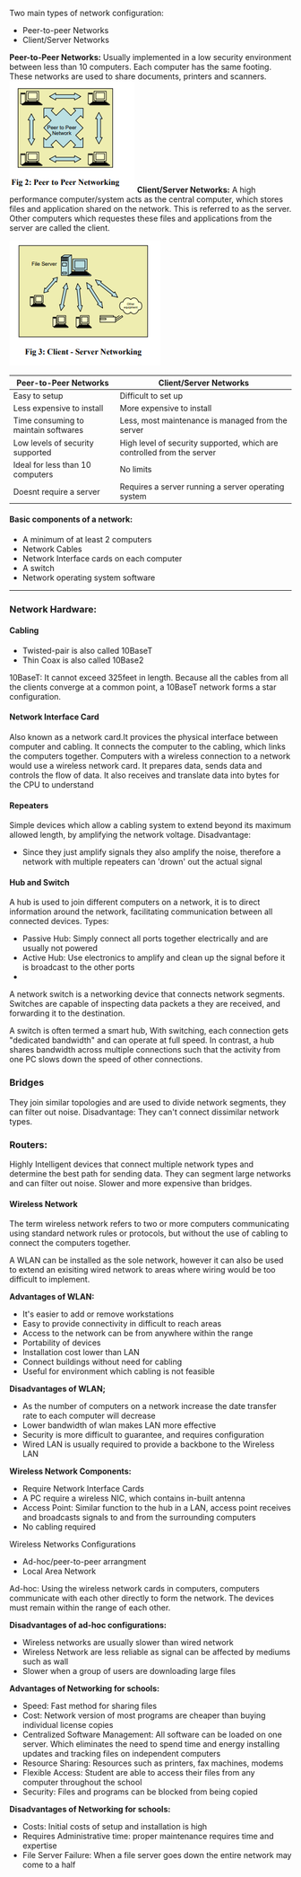Two main types of network configuration:
- Peer-to-peer Networks
- Client/Server Networks

**Peer-to-Peer Networks:** Usually implemented in a low security environment between less than 10 computers. Each computer has the same footing. These networks are used to share documents, printers and scanners.
![](images/Pasted%20image%2020230508041703.png)
**Client/Server Networks:** A high performance computer/system acts as the central computer, which stores files and application shared on the network. This is referred to as the server. Other computers which requestes these files and applications from the server are called the client.

![](images/Pasted%20image%2020230508042009.png)

Peer-to-Peer Networks | Client/Server Networks
--- | ---
Easy to setup | Difficult to set up
Less expensive to install | More expensive to install
Time consuming to maintain softwares | Less, most maintenance is managed from the server
Low levels of security supported | High level of security supported, which are controlled from the server
Ideal for less than 10 computers | No limits
Doesnt require a server | Requires a server running a server operating system


#### Basic components of a network:
- A minimum of at least 2 computers
- Network Cables
- Network Interface cards on each computer
- A switch
- Network operating system software

---
### Network Hardware:
#### Cabling
- Twisted-pair is also called 10BaseT
- Thin Coax is also called 10Base2

10BaseT: It cannot exceed 325feet in length. Because all the cables from all the clients converge at a common point, a 10BaseT network forms a star configuration.

#### Network Interface Card
Also known as a network card.It provices the physical interface between computer and cabling. It connects the computer to the cabling, which links the computers together. Computers with a wireless connection to a network would use a wireless network card. It prepares data, sends data and controls the flow of data. It also receives and translate data into bytes for the CPU to understand

#### Repeaters
Simple devices which allow a cabling system to extend beyond its maximum allowed length, by amplifying the network  voltage.
Disadvantage:
- Since they just amplify signals they also amplify the noise, therefore a network with multiple repeaters can 'drown' out the actual signal
#### Hub and Switch
A hub is used to join different computers on a network, it is to direct information around the network, facilitating communication between all connected devices. 
Types:
- Passive Hub: Simply connect all ports together electrically and are usually not powered
- Active Hub: Use electronics to amplify and clean up the signal before it is broadcast to the other ports
-
A network switch is a networking device that connects network segments.
Switches are capable of inspecting data packets a they are received, and forwarding it to the destination.

A switch is often termed a smart hub, With switching, each connection gets "dedicated bandwidth" and can operate at full speed. In contrast, a hub shares bandwidth across multiple connections such that the activity from one PC slows down the speed of other connections.

### Bridges
They join similar topologies and are used to divide network segments, they can filter out noise.
Disadvantage:
They can't connect dissimilar network types.

### Routers:
Highly Intelligent devices that connect multiple network types and determine the best path for sending data.
They can segment large networks and can filter out noise.
Slower and more expensive than bridges.


#### Wireless Network
The term wireless network refers to two or more computers communicating using standard network rules or protocols, but without the use of cabling to connect the computers together.

A WLAN can be installed as the sole network, however it can also be used to extend an exisiting wired network to areas where wiring would be too difficult to implement. 

**Advantages of WLAN:**
- It's easier to add or remove workstations
- Easy to provide connectivity in difficult to reach areas
- Access to the network can be from anywhere within the range
- Portability of devices
- Installation cost lower than LAN
- Connect buildings without need for cabling
- Useful for environment which cabling is not feasible


**Disadvantages of WLAN;**
- As the number of computers on a network increase the date transfer rate to each computer will decrease
- Lower bandwidth of wlan makes LAN more effective
- Security is more difficult to guarantee, and requires configuration
- Wired LAN is usually required to provide a backbone to the Wireless LAN

**Wireless Network Components:**
- Require Network Interface Cards
- A PC require a wireless NIC, which contains in-built antenna
- Access Point: Similar function to the hub in a LAN, access point receives and broadcasts signals to and from the surrounding computers
- No cabling required

Wireless Networks Configurations
- Ad-hoc/peer-to-peer arrangment
- Local Area Network

Ad-hoc: Using the wireless network cards in computers, computers communicate with each other directly to form the network. The devices must remain within the range of each other.


**Disadvantages of ad-hoc configurations:**
- Wireless networks are usually slower than wired network
- Wireless Network are less reliable as signal can be affected by mediums such as wall
- Slower when a group of users are downloading large files

**Advantages of Networking for schools:**
- Speed: Fast method for sharing files
- Cost: Network version of most programs are cheaper than buying individual license copies
- Centralized Software Management: All software can be loaded on one server. Which eliminates the need to spend time and energy installing updates and tracking files on independent computers
- Resource Sharing: Resources such as printers, fax machines, modems
- Flexible Access: Student are able to access their files from any computer throughout the school
- Security: Files and programs can be blocked from being copied

**Disadvantages of Networking for schools:**
- Costs: Initial costs of setup and installation is high
- Requires Administrative time: proper maintenance requires time and expertise
- File Server Failure: When a file server goes down the entire network may come to a half

